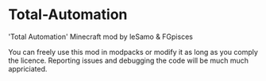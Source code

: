 Total-Automation
================
'Total Automation' Minecraft mod by leSamo & FGpisces

You can freely use this mod in modpacks or modify it as long as you comply the licence.
Reporting issues and debugging the code will be much much appriciated.
